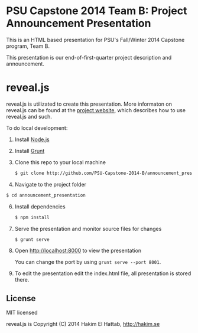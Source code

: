 # PSU Capstone 2014 Team B: Project Announcement Presentation

This is an HTML based presentation for PSU's Fall/Winter 2014 Capstone program, Team B.

This presentation is our end-of-first-quarter project description and announcement.


# reveal.js

reveal.js is utilizated to create this presentation. More informaton on reveal.js can be found at the [project website](https://github.com/hakimel/reveal.js/), which describes how to use reveal.js and such.

To do local development:

1. Install [Node.js](http://nodejs.org/)

2. Install [Grunt](http://gruntjs.com/getting-started#installing-the-cli)

4. Clone this repo to your local machine
   ```sh
   $ git clone http://github.com/PSU-Capstone-2014-B/announcement_presentation
   ```

5. Navigate to the project folder
  ```sh
  $ cd announcement_presentation
  ```

6. Install dependencies
   ```sh
   $ npm install
   ```

7. Serve the presentation and monitor source files for changes
   ```sh
   $ grunt serve
   ```

8. Open <http://localhost:8000> to view the presentation

   You can change the port by using `grunt serve --port 8001`.

9. To edit the presentation edit the index.html file, all presentation is stored there.



## License

MIT licensed

reveal.js is Copyright (C) 2014 Hakim El Hattab, http://hakim.se
